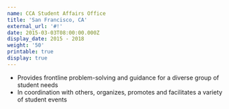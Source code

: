 ```yaml
---
name: CCA Student Affairs Office
title: 'San Francisco, CA'
external_url: '#!'
date: 2015-03-03T08:00:00.000Z
display_date: 2015 - 2018
weight: '50'
printable: true
display: true
---
```

* Provides frontline problem-solving and guidance for a diverse group of student needs
* In coordination with others, organizes, promotes and facilitates a variety of student events
